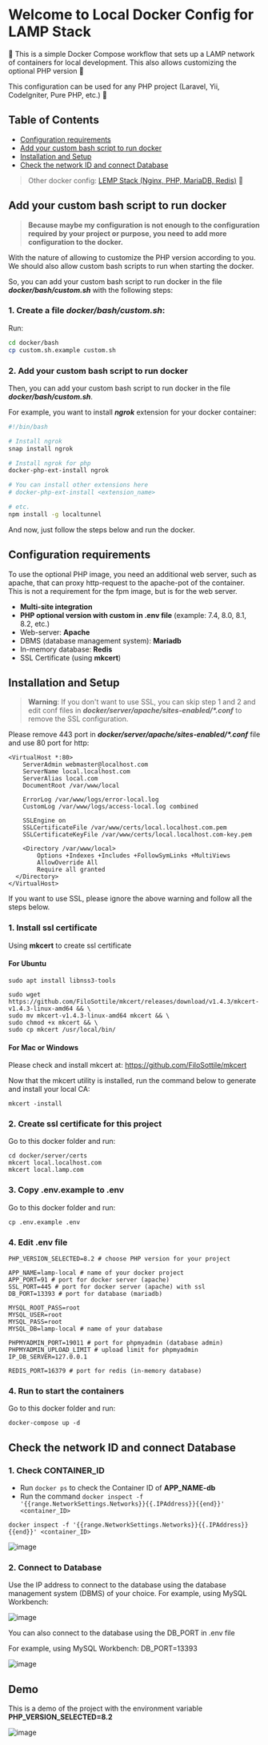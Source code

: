 # Welcome to Local Docker Config for LAMP Stack

:whale: This is a simple Docker Compose workflow that sets up a LAMP network of containers for local development. This also allows customizing the optional PHP version :elephant:

This configuration can be used for any PHP project (Laravel, Yii, CodeIgniter, Pure PHP, etc.) :tada:

## Table of Contents

 - [Configuration requirements](#configuration-requirements)
 - [Add your custom bash script to run docker](#add-your-custom-bash-script-to-run-docker)
 - [Installation and Setup](#installation-and-setup)
 - [Check the network ID and connect Database](#check-the-network-id-and-connect-database)

> Other docker config: [LEMP Stack (Nginx, PHP, MariaDB, Redis)](https://github.com/tanhongit/lemp-docker.git) :whale:


## Add your custom bash script to run docker

> **Because maybe my configuration is not enough to the configuration required by your project or purpose, you need to add more configuration to the docker.**

With the nature of allowing to customize the PHP version according to you. We should also allow custom bash scripts to run when starting the docker.

So, you can add your custom bash script to run docker in the file **_docker/bash/custom.sh_** with the following steps:

### 1. Create a file **_docker/bash/custom.sh_**:

Run:

```bash
cd docker/bash
cp custom.sh.example custom.sh
```

### 2. Add your custom bash script to run docker

Then, you can add your custom bash script to run docker in the file **_docker/bash/custom.sh_**.

For example, you want to install **_ngrok_** extension for your docker container:

```bash
#!/bin/bash

# Install ngrok
snap install ngrok

# Install ngrok for php
docker-php-ext-install ngrok

# You can install other extensions here
# docker-php-ext-install <extension_name>

# etc.
npm install -g localtunnel
```

And now, just follow the steps below and run the docker.

## Configuration requirements

To use the optional PHP image, you need an additional web server, such as apache, that can proxy http-request to the apache-pot of the container. This is not a requirement for the fpm image, but is for the web server.

 - **Multi-site integration**
 - **PHP optional version with custom in .env file** (example: 7.4, 8.0, 8.1, 8.2, etc.)
 - Web-server: **Apache**
 - DBMS (database management system): **Mariadb**
 - In-memory database: **Redis**
 - SSL Certificate (using **mkcert**)
 
## Installation and Setup

> **Warning**: If you don't want to use SSL, you can skip step 1 and 2 and edit conf files in _**docker/server/apache/sites-enabled/*.conf**_ to remove the SSL configuration.

Please remove 443 port in _**docker/server/apache/sites-enabled/*.conf**_ file and use 80 port for http:

```apacheconfig
<VirtualHost *:80>
    ServerAdmin webmaster@localhost.com
    ServerName local.localhost.com
    ServerAlias local.com
    DocumentRoot /var/www/local

    ErrorLog /var/www/logs/error-local.log
    CustomLog /var/www/logs/access-local.log combined

    SSLEngine on
	SSLCertificateFile /var/www/certs/local.localhost.com.pem
	SSLCertificateKeyFile /var/www/certs/local.localhost.com-key.pem

    <Directory /var/www/local>
        Options +Indexes +Includes +FollowSymLinks +MultiViews
        AllowOverride All
        Require all granted
  </Directory>
</VirtualHost>
```

If you want to use SSL, please ignore the above warning and follow all the steps below.

### 1. Install ssl certificate
Using **mkcert** to create ssl certificate

#### For Ubuntu

```shell
sudo apt install libnss3-tools

sudo wget https://github.com/FiloSottile/mkcert/releases/download/v1.4.3/mkcert-v1.4.3-linux-amd64 && \
sudo mv mkcert-v1.4.3-linux-amd64 mkcert && \
sudo chmod +x mkcert && \
sudo cp mkcert /usr/local/bin/
```
#### For Mac or Windows

Please check and install mkcert at: https://github.com/FiloSottile/mkcert

Now that the mkcert utility is installed, run the command below to generate and install your local CA:

```shell
mkcert -install
```

### 2. Create ssl certificate for this project

Go to this docker folder and run:

```shell
cd docker/server/certs
mkcert local.localhost.com
mkcert local.lamp.com
```

### 3. Copy .env.example to .env

Go to this docker folder and run:

```shell
cp .env.example .env
```

### 4. Edit .env file

```dotenv
PHP_VERSION_SELECTED=8.2 # choose PHP version for your project

APP_NAME=lamp-local # name of your docker project
APP_PORT=91 # port for docker server (apache)
SSL_PORT=445 # port for docker server (apache) with ssl
DB_PORT=13393 # port for database (mariadb)

MYSQL_ROOT_PASS=root
MYSQL_USER=root
MYSQL_PASS=root
MYSQL_DB=lamp-local # name of your database

PHPMYADMIN_PORT=19011 # port for phpmyadmin (database admin)
PHPMYADMIN_UPLOAD_LIMIT # upload limit for phpmyadmin
IP_DB_SERVER=127.0.0.1

REDIS_PORT=16379 # port for redis (in-memory database)
```

### 4. Run to start the containers

Go to this docker folder and run:

```shell
docker-compose up -d
```

## Check the network ID and connect Database

### 1. Check CONTAINER_ID
- Run `docker ps` to check the Container ID of **APP_NAME-db**
- Run the command `docker inspect -f '{{range.NetworkSettings.Networks}}{{.IPAddress}}{{end}}' <container_ID>`

```shell
docker inspect -f '{{range.NetworkSettings.Networks}}{{.IPAddress}}{{end}}' <container_ID>
```

![image](https://user-images.githubusercontent.com/35853002/232272286-4dd7cc26-1257-4b1e-9605-7d6ecfd69a37.png)

### 2. Connect to Database

Use the IP address to connect to the database using the database management system (DBMS) of your choice. For example, using MySQL Workbench:

![image](https://user-images.githubusercontent.com/35853002/232210044-7dd5aafa-352f-45d8-ba99-82cb792b1066.png)

You can also connect to the database using the DB_PORT in .env file

For example, using MySQL Workbench: DB_PORT=13393

![image](https://user-images.githubusercontent.com/35853002/232210171-af56d440-c9f0-4477-a1a7-338b86995cd7.png)

## Demo

This is a demo of the project with the environment variable **PHP_VERSION_SELECTED=8.2**

![image](https://user-images.githubusercontent.com/35853002/235107675-f73e4f5a-2748-41f1-a21c-7419d44b82e8.png)
